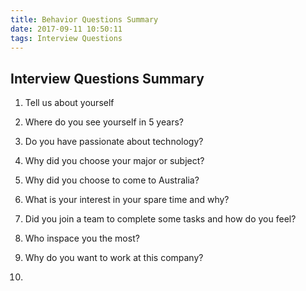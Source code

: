 ```yaml
---
title: Behavior Questions Summary
date: 2017-09-11 10:50:11
tags: Interview Questions
---
```

## Interview Questions Summary

1. Tell us about yourself

2. Where do you see yourself in 5 years?

3. Do you have passionate about technology?

4. Why did you choose your major or subject?

5. Why did you choose to come to Australia?

6. What is your interest in your spare time and why?

7. Did you join a team to complete some tasks and how do you feel?

8. Who inspace you the most?

9. Why do you want to work at this company?

10.  
